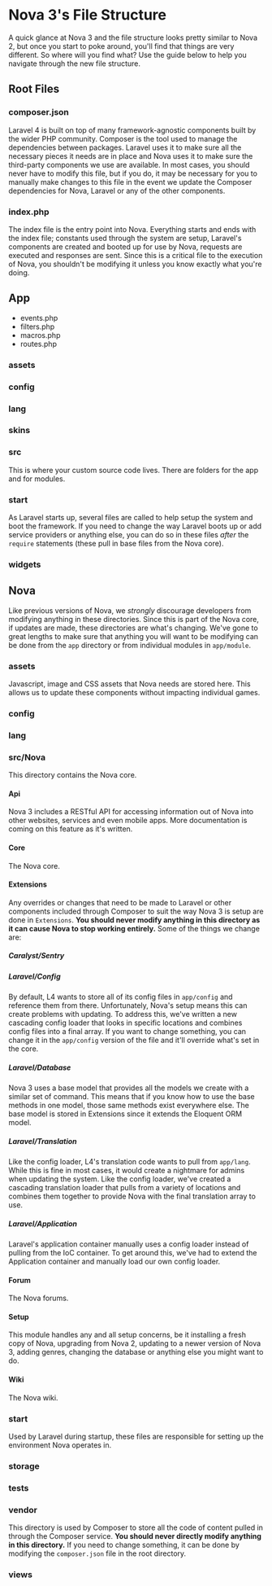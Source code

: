 # Nova 3's File Structure

A quick glance at Nova 3 and the file structure looks pretty similar to Nova 2, but once you start to poke around, you'll find that things are very different. So where will you find what? Use the guide below to help you navigate through the new file structure.

## Root Files

### composer.json

Laravel 4 is built on top of many framework-agnostic components built by the wider PHP community. Composer is the tool used to manage the dependencies between packages. Laravel uses it to make sure all the necessary pieces it needs are in place and Nova uses it to make sure the third-party components we use are available. In most cases, you should never have to modify this file, but if you do, it may be necessary for you to manually make changes to this file in the event we update the Composer dependencies for Nova, Laravel or any of the other components.

### index.php

The index file is the entry point into Nova. Everything starts and ends with the index file; constants used through the system are setup, Laravel's components are created and booted up for use by Nova, requests are executed and responses are sent. Since this is a critical file to the execution of Nova, you shouldn't be modifying it unless you know exactly what you're doing.

## App

* events.php
* filters.php
* macros.php
* routes.php

### assets

### config

### lang

### skins

### src

This is where your custom source code lives. There are folders for the app and for modules.

### start

As Laravel starts up, several files are called to help setup the system and boot the framework. If you need to change the way Laravel boots up or add service providers or anything else, you can do so in these files _after_ the `require` statements (these pull in base files from the Nova core).

### widgets

## Nova

Like previous versions of Nova, we _strongly_ discourage developers from modifying anything in these directories. Since this is part of the Nova core, if updates are made, these directories are what's changing. We've gone to great lengths to make sure that anything you will want to be modifying can be done from the `app` directory or from individual modules in `app/module`.

### assets

Javascript, image and CSS assets that Nova needs are stored here. This allows us to update these components without impacting individual games.

### config

### lang

### src/Nova

This directory contains the Nova core.

#### Api

Nova 3 includes a RESTful API for accessing information out of Nova into other websites, services and even mobile apps. More documentation is coming on this feature as it's written.

#### Core

The Nova core.

#### Extensions

Any overrides or changes that need to be made to Laravel or other components included through Composer to suit the way Nova 3 is setup are done in `Extensions`. __You should never modify anything in this directory as it can cause Nova to stop working entirely.__ Some of the things we change are:

##### Caralyst/Sentry

##### Laravel/Config

By default, L4 wants to store all of its config files in `app/config` and reference them from there. Unfortunately, Nova's setup means this can create problems with updating. To address this, we've written a new cascading config loader that looks in specific locations and combines config files into a final array. If you want to change something, you can change it in the `app/config` version of the file and it'll override what's set in the core.

##### Laravel/Database

Nova 3 uses a base model that provides all the models we create with a similar set of command. This means that if you know how to use the base methods in one model, those same methods exist everywhere else. The base model is stored in Extensions since it extends the Eloquent ORM model.

##### Laravel/Translation

Like the config loader, L4's translation code wants to pull from `app/lang`. While this is fine in most cases, it would create a nightmare for admins when updating the system. Like the config loader, we've created a cascading translation loader that pulls from a variety of locations and combines them together to provide Nova with the final translation array to use.

##### Laravel/Application

Laravel's application container manually uses a config loader instead of pulling from the IoC container. To get around this, we've had to extend the Application container and manually load our own config loader.

#### Forum

The Nova forums.

#### Setup

This module handles any and all setup concerns, be it installing a fresh copy of Nova, upgrading from Nova 2, updating to a newer version of Nova 3, adding genres, changing the database or anything else you might want to do.

#### Wiki

The Nova wiki.

### start

Used by Laravel during startup, these files are responsible for setting up the environment Nova operates in.

### storage

### tests

### vendor

This directory is used by Composer to store all the code of content pulled in through the Composer service. __You should never directly modify anything in this directory.__ If you need to change something, it can be done by modifying the `composer.json` file in the root directory.

### views